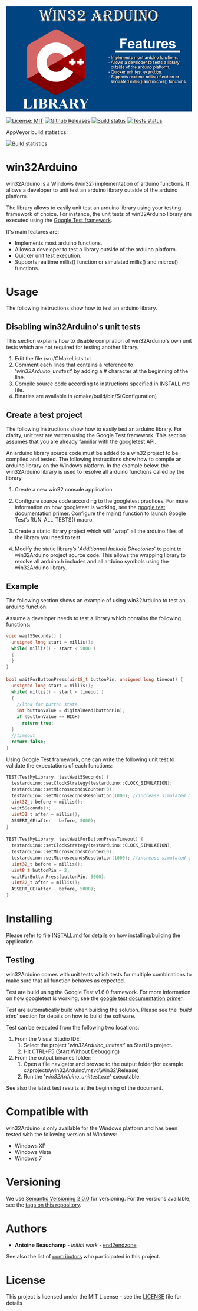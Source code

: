 ![win32Arduino logo](https://github.com/end2endzone/win32Arduino/raw/master/docs/win32Arduino-splashscreen.png)


[![License: MIT](https://img.shields.io/badge/License-MIT-yellow.svg)](https://opensource.org/licenses/MIT)
[![Github Releases](https://img.shields.io/github/release/end2endzone/win32Arduino.svg)](https://github.com/end2endzone/win32Arduino/releases)
[![Build status](https://ci.appveyor.com/api/projects/status/4jhi6oqgaji5e7pl/branch/master?svg=true)](https://ci.appveyor.com/project/end2endzone/win32Arduino/branch/master)
[![Tests status](https://img.shields.io/appveyor/tests/end2endzone/win32Arduino/master.svg)](https://ci.appveyor.com/project/end2endzone/win32Arduino/branch/master/tests)

AppVeyor build statistics:

[![Build statistics](https://buildstats.info/appveyor/chart/end2endzone/win32Arduino)](https://ci.appveyor.com/project/end2endzone/win32Arduino/branch/master)



# win32Arduino

win32Arduino is a Windows (win32) implementation of arduino functions. It allows a developer to unit test an arduino library outside of the arduino platform.

The library allows to easily unit test an arduino library using your testing framework of choice. For instance, the unit tests of win32Arduino library are executed using the [Google Test framework](http://github.com/google/googletest).

It's main features are:

*  Implements most arduino functions.
*  Allows a developer to test a library outside of the arduino platform.
*  Quicker unit test execution.
*  Supports realtime millis() function or simulated millis() and micros() functions.

# Usage

The following instructions show how to test an arduino library. 

## Disabling win32Arduino's unit tests

This section explains how to disable compilation of win32Arduino's own unit tests which are not required for testing another library.

1) Edit the file /src/CMakeLists.txt
2) Comment each lines that contains a reference to '*win32Arduino_unittest*' by adding a # character at the beginning of the line.
1) Compile source code according to instructions specified in [INSTALL.md](INSTALL.md) file.
3) Binaries are available in /cmake/build/bin/$(Configuration)

## Create a test project

The following instructions show how to easily test an arduino library. For clarity, unit test are written using the Google Test framework. This section assumes that you are already familiar with the googletest API.
   
An arduino library source code must be added to a win32 project to be compiled and tested. The following instructions show how to compile an arduino library on the Windows platform. In the example below, the win32Arduino library is used to resolve all arduino functions called by the library.

1) Create a new win32 console application.

2) Configure source code according to the googletest practices. For more information on how googletest is working, see the [google test documentation primer](https://github.com/google/googletest/blob/release-1.8.0/googletest/docs/V1_6_Primer.md). Configure the main() function to launch Google Test’s RUN_ALL_TESTS() macro.

2) Create a static library project which will "wrap" all the arduino files of the library you need to test.

3) Modify the static library’s '*Additionnal Include Directories*' to point to win32Arduino project source code. This allows the wrapping library to resolve all arduino.h includes and all arduino symbols using the win32Arduino library.

## Example
The following section shows an example of using win32Arduino to test an arduino function.

Assume a developer needs to test a library which contains the following functions:
```cpp
void wait5Seconds() {
  unsigned long start = millis();
  while( millis() - start < 5000 )
  {
  }
}

bool waitForButtonPress(uint8_t buttonPin, unsigned long timeout) {
  unsigned long start = millis();
  while( millis() - start < timeout )
  {
    //look for button state
    int buttonValue = digitalRead(buttonPin);
    if (buttonValue == HIGH)
      return true;
  }
  //timeout
  return false;
}
```

Using Google Test framework, one can write the following unit test to validate the expectations of each functions:

```cpp
TEST(TestMyLibrary, testWait5Seconds) {
  testarduino::setClockStrategy(testarduino::CLOCK_SIMULATION);
  testarduino::setMicrosecondsCounter(0);
  testarduino::setMicrosecondsResolution(1000); //increase simulated clock by 1ms for every calls to micros()
  uint32_t before = millis();
  wait5Seconds();
  uint32_t after = millis();
  ASSERT_GE(after - before, 5000);
}

TEST(TestMyLibrary, testWaitForButtonPressTimeout) {
  testarduino::setClockStrategy(testarduino::CLOCK_SIMULATION);
  testarduino::setMicrosecondsCounter(0);
  testarduino::setMicrosecondsResolution(1000); //increase simulated clock by 1ms for every calls to micros()
  uint32_t before = millis();
  uint8_t buttonPin = 2;
  waitForButtonPress(buttonPin, 5000);
  uint32_t after = millis();
  ASSERT_GE(after - before, 5000);
}
```

# Installing

Please refer to file [INSTALL.md](INSTALL.md) for details on how installing/building the application.

## Testing
win32Arduino comes with unit tests which tests for multiple combinations to make sure that all function behaves as expected.

Test are build using the Google Test v1.6.0 framework. For more information on how googletest is working, see the [google test documentation primer](https://github.com/google/googletest/blob/release-1.8.0/googletest/docs/V1_6_Primer.md).  

Test are automatically build when building the solution. Please see the '*build step*' section for details on how to build the software.

Test can be executed from the following two locations:

1) From the Visual Studio IDE:
   1) Select the project '*win32Arduino_unittest*' as StartUp project.
   2) Hit CTRL+F5 (Start Without Debugging)
2) From the output binaries folder:
   1) Open a file navigator and browse to the output folder(for example c:\projects\win32Arduino\msvc\Win32\Release)
   2) Run the '*win32Arduino_unittest.exe*' executable.

See also the latest test results at the beginning of the document.

# Compatible with

win32Arduino is only available for the Windows platform and has been tested with the following version of Windows:

*   Windows XP
*   Windows Vista
*   Windows 7

# Versioning

We use [Semantic Versioning 2.0.0](http://semver.org/) for versioning. For the versions available, see the [tags on this repository](https://github.com/end2endzone/win32Arduino/tags).

# Authors

* **Antoine Beauchamp** - *Initial work* - [end2endzone](https://github.com/end2endzone)

See also the list of [contributors](https://github.com/end2endzone/win32Arduino/blob/master/AUTHORS) who participated in this project.

# License

This project is licensed under the MIT License - see the [LICENSE](LICENSE) file for details